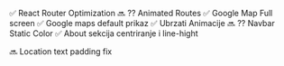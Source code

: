 ✅ React Router Optimization
🔜 ?? Animated Routes
✅ Google Map Full screen
✅ Google maps default prikaz
✅ Ubrzati Animacije
🔜 ?? Navbar Static Color
✅ About sekcija centriranje i line-hight

🔜 Location text padding fix
